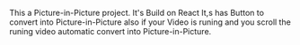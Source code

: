 This a Picture-in-Picture project.
It's Build on React
It,s has Button to convert into Picture-in-Picture also if your Video is runing and you scroll the runing video automatic convert into Picture-in-Picture.